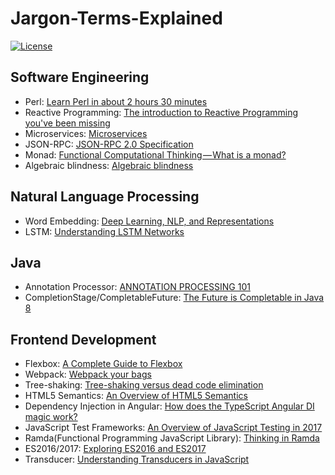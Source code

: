 # Jargon-Terms-Explained  

[![License](https://img.shields.io/badge/license-CC%20BY%204.0-blue.svg)](https://creativecommons.org/licenses/by/4.0/)

## Software Engineering  
- Perl: [Learn Perl in about 2 hours 30 minutes](https://qntm.org/files/perl/perl.html)  
- Reactive Programming: [The introduction to Reactive Programming you've been missing](https://gist.github.com/staltz/868e7e9bc2a7b8c1f754)  
- Microservices: [Microservices](http://martinfowler.com/articles/microservices.html)  
- JSON-RPC: [JSON-RPC 2.0 Specification](http://www.jsonrpc.org/specification)  
- Monad: [Functional Computational Thinking — What is a monad?](https://hackernoon.com/functional-computational-thinking-what-is-a-monad-2adea91154e)  
- Algebraic blindness: [Algebraic blindness](https://github.com/quchen/articles/blob/master/algebraic-blindness.md)  

## Natural Language Processing  
- Word Embedding: [Deep Learning, NLP, and Representations](http://colah.github.io/posts/2014-07-NLP-RNNs-Representations/)  
- LSTM: [Understanding LSTM Networks](http://colah.github.io/posts/2015-08-Understanding-LSTMs/)  

## Java  
- Annotation Processor: [ANNOTATION PROCESSING 101](http://hannesdorfmann.com/annotation-processing/annotationprocessing101)  
- CompletionStage/CompletableFuture: [The Future is Completable in Java 8](http://www.jesperdj.com/2015/09/26/the-future-is-completable-in-java-8/)  

## Frontend Development  
- Flexbox: [A Complete Guide to Flexbox](https://css-tricks.com/snippets/css/a-guide-to-flexbox/)  
- Webpack: [Webpack your bags](https://blog.madewithlove.be/post/webpack-your-bags/)  
- Tree-shaking: [Tree-shaking versus dead code elimination](https://medium.com/@Rich_Harris/tree-shaking-versus-dead-code-elimination-d3765df85c80)  
- HTML5 Semantics: [An Overview of HTML5 Semantics](https://codepen.io/mi-lee/post/an-overview-of-html5-semantics)  
- Dependency Injection in Angular: [How does the TypeScript Angular DI magic work?](http://nicholasjohnson.com/blog/how-angular2-di-works-with-typescript/)  
- JavaScript Test Frameworks: [An Overview of JavaScript Testing in 2017](https://medium.com/powtoon-engineering/a-complete-guide-to-testing-javascript-in-2017-a217b4cd5a2a)  
- Ramda(Functional Programming JavaScript Library): [Thinking in Ramda](http://randycoulman.com/blog/categories/thinking-in-ramda/)  
- ES2016/2017: [Exploring ES2016 and ES2017](http://exploringjs.com/es2016-es2017/index.html)  
- Transducer: [Understanding Transducers in JavaScript](https://medium.com/@roman01la/understanding-transducers-in-javascript-3500d3bd9624)  
